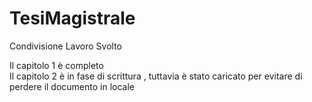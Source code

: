 # TesiMagistrale
Condivisione Lavoro Svolto

Il capitolo 1 è completo </br>
Il capitolo 2 è in fase di scrittura , tuttavia è stato caricato per evitare di perdere il documento in locale
